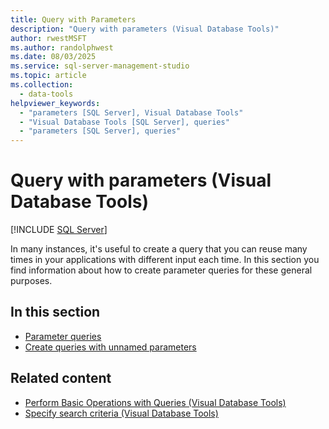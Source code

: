 ```yaml
---
title: Query with Parameters
description: "Query with parameters (Visual Database Tools)"
author: rwestMSFT
ms.author: randolphwest
ms.date: 08/03/2025
ms.service: sql-server-management-studio
ms.topic: article
ms.collection:
  - data-tools
helpviewer_keywords:
  - "parameters [SQL Server], Visual Database Tools"
  - "Visual Database Tools [SQL Server], queries"
  - "parameters [SQL Server], queries"
---
```

# Query with parameters (Visual Database Tools)

[!INCLUDE [SQL Server](../includes/applies-to-version/sqlserver.md)]

In many instances, it's useful to create a query that you can reuse many times in your applications with different input each time. In this section you find information about how to create parameter queries for these general purposes.

## In this section

- [Parameter queries](parameter-queries-visual-database-tools.md)
- [Create queries with unnamed parameters](create-queries-with-unnamed-parameters-visual-database-tools.md)

## Related content

- [Perform Basic Operations with Queries (Visual Database Tools)](perform-basic-operations-with-queries-visual-database-tools.md)
- [Specify search criteria (Visual Database Tools)](specify-search-criteria-visual-database-tools.md)
